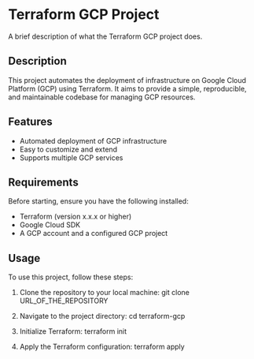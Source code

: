 # Terraform GCP Project

A brief description of what the Terraform GCP project does.

## Description

This project automates the deployment of infrastructure on Google Cloud Platform (GCP) using Terraform. It aims to provide a simple, reproducible, and maintainable codebase for managing GCP resources.

## Features

- Automated deployment of GCP infrastructure
- Easy to customize and extend
- Supports multiple GCP services

## Requirements

Before starting, ensure you have the following installed:
- Terraform (version x.x.x or higher)
- Google Cloud SDK
- A GCP account and a configured GCP project

## Usage

To use this project, follow these steps:

1. Clone the repository to your local machine:
   git clone URL_OF_THE_REPOSITORY

2. Navigate to the project directory:
   cd terraform-gcp

3. Initialize Terraform:
   terraform init

4. Apply the Terraform configuration:
   terraform apply


